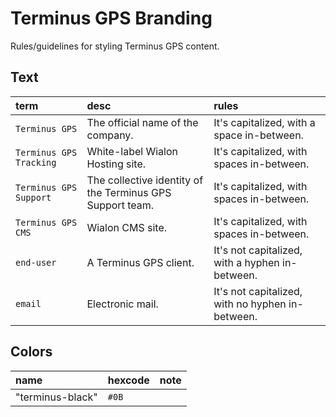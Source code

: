 # Terminus GPS Branding

Rules/guidelines for styling Terminus GPS content.

## Text

|  term  |  desc  | rules |
|:---|:---|:---|
|  `Terminus GPS`  |  The official name of the company.  |  It's capitalized, with a space in-between.  |
|  `Terminus GPS Tracking`  |  White-label Wialon Hosting site.  |  It's capitalized, with spaces in-between.  |
|  `Terminus GPS Support`  |  The collective identity of the Terminus GPS Support team.  |  It's capitalized, with spaces in-between.  |
|  `Terminus GPS CMS`  |  Wialon CMS site.  |  It's capitalized, with spaces in-between.  |
|  `end-user`  |  A Terminus GPS client.  |  It's not capitalized, with a hyphen in-between.  |
|  `email`  |  Electronic mail.  |  It's not capitalized, with no hyphen in-between.  |

## Colors
|  name |  hexcode | note |
|:---|:---|:---|
|  "terminus-black"  |  `#0B`  |  |
